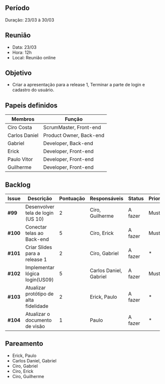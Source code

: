 ## Período
Duração: 23/03 à 30/03


## Reunião
* Data: 23/03
* Hora: 12h
* Local: Reunião online


## Objetivo
- Criar a apresentação para a release 1, Terminar a parte de login e cadastro do usuário.

## Papeis definidos
| Membros  |  Função  |
| ------------------- | ------------------- |
|  Ciro Costa |  ScrumMaster, Front-end |
|  Carlos Daniel |  Product Owner, Back-end |
|  Gabriel |  Developer, Back-end |
|  Erick |  Developer, Front-end |
|  Paulo Vitor |  Developer, Front-end |
|  Guilherme  | Developer, Front-end |

## Backlog
| Issue | Descrição | Pontuação | Responsáveis | Status | Prioridade | Repositório |
| ------------------- | ------------------- | ------------------- | ------------------- | ------------------- |------------------- |------------------- | 
|**#99**| Desenvolver tela de login (US 10) | 2 | Ciro, Guilherme |  A fazer | Must | Front-end |
|**#100**| Conectar telas ao Back-end | 5 | Ciro, Erick | A fazer  | Must | Back-end  |
|**#101**| Criar Slides para a release 1 | 2 | Ciro, Gabriel | A fazer  | * | * |
|**#102**| Implementar lógica login(US09)  | 5 | Carlos Daniel, Gabriel  | A fazer | Must | Back-end |
|**#103**| Atualizar protótipo de alta fidelidade  | 2 | Erick, Paulo  | A fazer  | *  | * |
|**#104**| Atualizar o documento de visão | 1 | Paulo  | A fazer  | * |   |

## Pareamento
- Erick, Paulo
- Carlos Daniel, Gabriel
- Ciro, Gabriel
- Ciro, Erick
- Ciro, Guilherme